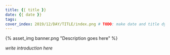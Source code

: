 ```yaml
---
title: {{ title }}
date: {{ date }}
tags:
cover_index: 2019/12/DAY/TITLE/index.png # TODO: make date and title dynamic
---
```

{% asset_img banner.png "Description goes here" %}

_write introduction here_